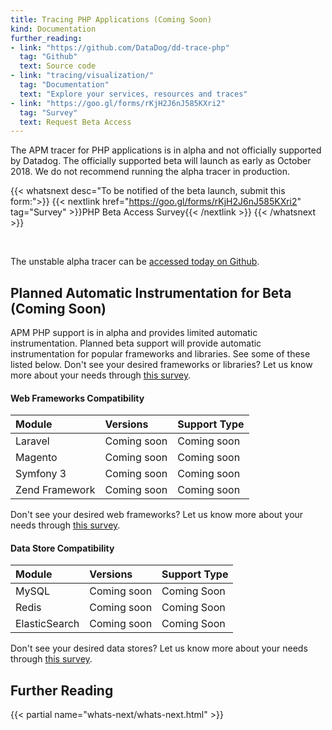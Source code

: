 ```yaml
---
title: Tracing PHP Applications (Coming Soon)
kind: Documentation
further_reading:
- link: "https://github.com/DataDog/dd-trace-php"
  tag: "Github"    
  text: Source code
- link: "tracing/visualization/"
  tag: "Documentation"
  text: "Explore your services, resources and traces"
- link: "https://goo.gl/forms/rKjH2J6nJ585KXri2"
  tag: "Survey"
  text: Request Beta Access
---
```


<div class="alert alert-warning">
The APM tracer for PHP applications is in alpha and not officially supported by Datadog. The officially supported beta will launch as early as October 2018. We do not recommend running the alpha tracer in production.
</div>

{{< whatsnext desc="To be notified of the beta launch, submit this form:">}}
    {{< nextlink href="https://goo.gl/forms/rKjH2J6nJ585KXri2" tag="Survey" >}}PHP Beta Access Survey{{< /nextlink >}}
{{< /whatsnext >}}

<br>

The unstable alpha tracer can be [accessed today on Github][2].

## Planned Automatic Instrumentation for Beta (Coming Soon)

APM PHP support is in alpha and provides limited automatic instrumentation. Planned beta support will provide automatic instrumentation for popular frameworks and libraries. See some of these listed below.
Don't see your desired frameworks or libraries? Let us know more about your needs through [this survey][1].

#### Web Frameworks Compatibility

| Module         | Versions    | Support Type    |
| :-----------   | :---------- | :-------------- |
| Laravel        | Coming soon | Coming soon     |
| Magento        | Coming soon | Coming soon     |
| Symfony 3      | Coming soon | Coming soon     |
| Zend Framework | Coming soon | Coming soon     |

Don't see your desired web frameworks? Let us know more about your needs through [this survey][1].

[1]: https://goo.gl/forms/rKjH2J6nJ585KXri2

#### Data Store Compatibility

| Module        | Versions    | Support Type |
| :------------ | :---------- | :----------- |
| MySQL         | Coming soon | Coming Soon  |
| Redis         | Coming soon | Coming Soon  |
| ElasticSearch | Coming soon | Coming Soon  |

Don't see your desired data stores? Let us know more about your needs through [this survey][1].

[1]: https://goo.gl/forms/rKjH2J6nJ585KXri2

## Further Reading

{{< partial name="whats-next/whats-next.html" >}}

[1]: https://goo.gl/forms/rKjH2J6nJ585KXri2
[2]: https://github.com/DataDog/dd-trace-php
